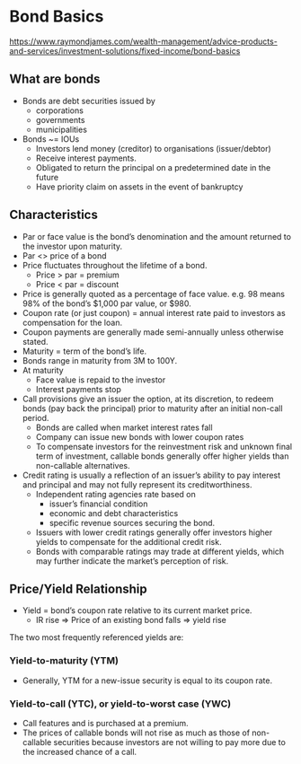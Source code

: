 # Bond Basics
https://www.raymondjames.com/wealth-management/advice-products-and-services/investment-solutions/fixed-income/bond-basics

## What are bonds

- Bonds are debt securities issued by
  - corporations
  - governments
  - municipalities
- Bonds ~= IOUs
  - Investors lend money (creditor) to organisations (issuer/debtor)
  - Receive interest payments.
  - Obligated to return the principal on a predetermined date in the future
  - Have priority claim on assets in the event of bankruptcy

## Characteristics
- Par or face value is the bond’s denomination and the amount returned to the investor upon maturity.
- Par <> price of a bond
- Price fluctuates throughout the lifetime of a bond.
  - Price > par = premium
  - Price < par = discount
- Price is generally quoted as a percentage of face value. e.g. 98 means 98% of the bond’s $1,000 par value, or $980.
- Coupon rate (or just coupon) = annual interest rate paid to investors as compensation for the loan.
- Coupon payments are generally made semi-annually unless otherwise stated.
- Maturity = term of the bond’s life.
- Bonds range in maturity from 3M to 100Y.
- At maturity
  - Face value is repaid to the investor
  - Interest payments stop
- Call provisions give an issuer the option, at its discretion, to redeem bonds (pay back the principal) prior to maturity after an initial non-call period.
  - Bonds are called when market interest rates fall
  - Company can issue new bonds with lower coupon rates 
  - To compensate investors for the reinvestment risk and unknown final term of investment, callable bonds generally offer higher yields than non-callable alternatives.
- Credit rating is usually a reflection of an issuer’s ability to pay interest and principal and may not fully represent its creditworthiness.
  - Independent rating agencies rate based on
     - issuer’s financial condition
     - economic and debt characteristics
     - specific revenue sources securing the bond.
   - Issuers with lower credit ratings generally offer investors higher yields to compensate for the additional credit risk. 
   - Bonds with comparable ratings may trade at different yields, which may further indicate the market’s perception of risk.
   
## Price/Yield Relationship

- Yield = bond’s coupon rate relative to its current market price.
  - IR rise => Price of an existing bond falls => yield rise

The two most frequently referenced yields are:
### Yield-to-maturity (YTM)
- Generally, YTM for a new-issue security is equal to its coupon rate.

### Yield-to-call (YTC), or yield-to-worst case (YWC)
- Call features and is purchased at a premium.
- The prices of callable bonds will not rise as much as those of non-callable securities because investors are not willing to pay more due to the increased chance of a call.

